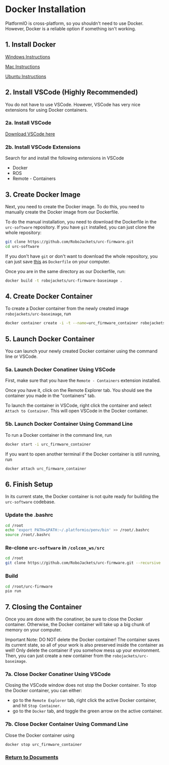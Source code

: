 # Docker Installation

PlatformIO is cross-platform, so you shouldn't need to use Docker. However, Docker
is a reliable option if something isn't working.

## 1. Install Docker

[Windows Instructions](https://docs.docker.com/desktop/windows/install/)

[Mac Instructions](https://docs.docker.com/desktop/mac/install/)

[Ubuntu Instructions](https://docs.docker.com/engine/install/ubuntu/)

## 2. Install VSCode (Highly Recommended)

You do not have to use VSCode. However, VSCode has very nice extensions for using Docker containers.

### 2a. Install VSCode

[Download VSCode here](https://code.visualstudio.com/Download)

### 2b. Install VSCode Extensions

Search for and install the following extensions in VSCode

* Docker
* ROS
* Remote - Containers

## 3. Create Docker Image

Next, you need to create the Docker image. To do this, you need to manually create the Docker image from our Dockerfile.

To do the manual installation, you need to download the Dockerfile in the `urc-software` repository. If you have `git` installed, you can just clone the whole repository:
```bash
git clone https://github.com/RoboJackets/urc-firmware.git
cd urc-software
```
If you don't have `git` or don't want to download the whole repository, you can just save [this](https://raw.githubusercontent.com/RoboJackets/urc-firmware/master/Dockerfile) as `Dockerfile` on your computer.

Once you are in the same directory as our Dockerfile, run:
```bash
docker build -t robojackets/urc-firmware-baseimage .
```

## 4. Create Docker Container

To create a Docker container from the newly created image `robojackets/urc-baseimage`, run

```bash
docker container create -i -t --name=urc_firmware_container robojackets/urc-firmware-baseimage
```

## 5. Launch Docker Container

You can launch your newly created Docker container using the command line or VSCode.

### 5a. Launch Docker Conatiner Using VSCode

First, make sure that you have the `Remote - Containers` extension installed.

Once you have it, click on the Remote Explorer tab. You should see the container you made in the "containers" tab. 

To launch the container in VSCode, right click the container and select `Attach to Container`. This will open VSCode in the Docker container.

### 5b. Launch Docker Container Using Command Line

To run a Docker container in the command line, run

```bash
docker start -i urc_firmware_container
```

If you want to open another terminal if the Docker container is still running, run

```bash
docker attach urc_firmware_container
```

## 6. Finish Setup

In its current state, the Docker container is not quite ready for building the `urc-software` codebase. 

### Update the .bashrc

```bash
cd /root
echo 'export PATH=$PATH:~/.platformio/penv/bin' >> /root/.bashrc
source /root/.bashrc
```

### Re-clone `urc-software` in `/colcon_ws/src`

```bash
cd /root
git clone https://github.com/RoboJackets/urc-firmware.git --recursive
```
### Build

```bash
cd /root/urc-firmware
pio run
```

## 7. Closing the Container

Once you are done with the conatiner, be sure to close the Docker container. Otherwise, the 
Docker container will take up a big chunk of memory on your computer.

Important Note: DO NOT delete the Docker container! The container saves its current state, so all of your
work is also preserved inside the container as well! Only delete the container if you somehow mess up your
environment. Then, you can just create a new container from the `robojackets/urc-baseimage`.

### 7a. Close Docker Conatiner Using VSCode

Closing the VSCode window does not stop the Docker container. To stop the Docker container, you can either:
* go to the `Remote Explorer` tab, right click the active Docker container, and hit `Stop Container`.
* go to the `Docker` tab, and toggle the green arrow on the active container.

### 7b. Close Docker Container Using Command Line

Close the Docker container using

```bash
docker stop urc_firmware_container
```

### [Return to Documents](../README.md)